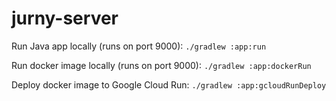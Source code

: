 # jurny-server

Run Java app locally (runs on port 9000): `./gradlew :app:run`

Run docker image locally (runs on port 9000): `./gradlew :app:dockerRun`

Deploy docker image to Google Cloud Run: `./gradlew :app:gcloudRunDeploy`
